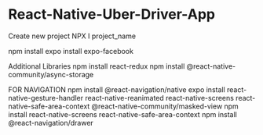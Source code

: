 # React-Native-Uber-Driver-App

Create new project
NPX I project_name

npm install
expo install expo-facebook

Additional Libraries
npm install react-redux
npm install @react-native-community/async-storage

FOR NAVIGATION
npm install @react-navigation/native
expo install react-native-gesture-handler react-native-reanimated react-native-screens react-native-safe-area-context @react-native-community/masked-view
npm install react-native-screens react-native-safe-area-context
npm install @react-navigation/drawer
